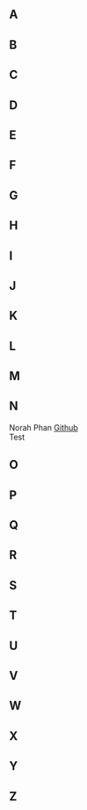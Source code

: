 ## A  

## B 

## C

## D

## E 

## F

## G 

## H 

## I 

## J

## K 

## L

## M 

## N

Norah Phan [Github](https://github.com/norahphan)</br>
Test</br>

## O  

## P 

## Q
 
## R  
 
## S 

## T 

## U

## V

## W

## X

## Y

## Z

